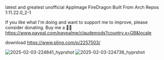 latest and greatest unofficial AppImage
FireDragon Built From Arch Repos 1:11.22.0_2-1

If you like what I'm doing and want to support me to improve, please consider donating.
Buy me a 🍕🥧 https://www.paypal.com/paypalme/claudemods?country.x=GB&locale

download
https://www.pling.com/p/2257503/

![2025-02-03-224841_hyprshot](https://github.com/user-attachments/assets/0bfdb012-09b0-4a3a-b968-e1ed287e3842)
![2025-02-03-224738_hyprshot](https://github.com/user-attachments/assets/d55d3d83-2389-4264-9225-7736d6516b04)


